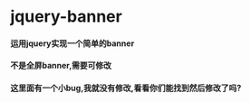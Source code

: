 # jquery-banner
#### 运用jquery实现一个简单的banner
#### 不是全屏banner,需要可修改
#### 这里面有一个小bug,我就没有修改,看看你们能找到然后修改了吗?